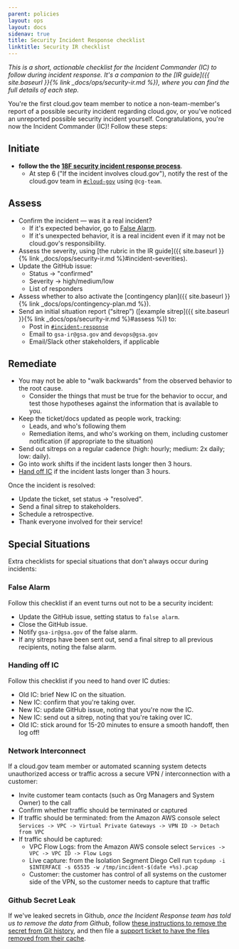 ```yaml
---
parent: policies
layout: ops
layout: docs
sidenav: true
title: Security Incident Response checklist
linktitle: Security IR checklist
---
```


*This is a short, actionable checklist for the Incident Commander (IC) to follow during incident response. It's a companion to the [IR guide]({{ site.baseurl }}{% link _docs/ops/security-ir.md %}), where you can find the full details of each step.*

You're the first cloud.gov team member to notice a non-team-member's report of a possible security incident regarding cloud.gov, or you've noticed an unreported possible security incident yourself. Congratulations, you're now the Incident Commander (IC)! Follow these steps:

## Initiate

- **follow the the [18F security incident response process](https://handbook.18f.gov/security-incidents/)**.
  - At step 6 ("If the incident involves cloud.gov"), notify the rest of the cloud.gov team in [`#cloud-gov`](https://gsa-tts.slack.com/messages/cloud-gov/) using `@cg-team`.

## Assess

- Confirm the incident — was it a real incident?
    - If it's expected behavior, go to [False Alarm](#false-alarm).
    - If it's unexpected behavior, it is a real incident even if it may not be cloud.gov's responsibility.
- Assess the severity, using [the rubric in the IR guide]({{ site.baseurl }}{% link _docs/ops/security-ir.md %}#incident-severities).
- Update the GitHub issue:
    - Status → "confirmed"
    - Severity → high/medium/low
    - List of responders
- Assess whether to also activate the [contingency plan]({{ site.baseurl }}{% link _docs/ops/contingency-plan.md %}).
- Send an initial situation report (“sitrep”) ([example sitrep]({{ site.baseurl }}{% link _docs/ops/security-ir.md %}#assess %)) to:
    - Post in [`#incident-response`](https://gsa-tts.slack.com/messages/incident-response/)
    - Email to `gsa-ir@gsa.gov` and `devops@gsa.gov`
    - Email/Slack other stakeholders, if applicable

## Remediate

- You may not be able to "walk backwards" from the observed behavior to the root cause.
  - Consider the things that must be true for the behavior to occur, and test those hypotheses against the information that
  is available to you.
- Keep the ticket/docs updated as people work, tracking:
    - Leads, and who's following them
    - Remediation items, and who's working on them, including customer notification (if appropriate to the situation)
- Send out sitreps on a regular cadence (high: hourly; medium: 2x daily; low: daily).
- Go into work shifts if the incident lasts longer then 3 hours.
- [Hand off IC](#handing-off-ic) if the incident lasts longer than 3 hours.

Once the incident is resolved:

- Update the ticket, set status → "resolved".
- Send a final sitrep to stakeholders.
- Schedule a retrospective.
- Thank everyone involved for their service!

## Special Situations

Extra checklists for special situations that don't always occur during incidents:

### False Alarm

Follow this checklist if an event turns out not to be a security incident:

- Update the GitHub issue, setting status to `false alarm`.
- Close the GitHub issue.
- Notify `gsa-ir@gsa.gov` of the false alarm.
- If any sitreps have been sent out, send a final sitrep to all previous recipients, noting the false alarm.

### Handing off IC

Follow this checklist if you need to hand over IC duties:

- Old IC: brief New IC on the situation.
- New IC: confirm that you're taking over.
- New IC: update GitHub issue, noting that you're now the IC.
- New IC: send out a sitrep, noting that you're taking over IC.
- Old IC: stick around for 15-20 minutes to ensure a smooth handoff, then log off!

### Network Interconnect

If a cloud.gov team member or automated scanning system detects unauthorized access or traffic across a secure VPN / interconnection with a customer:

- Invite customer team contacts (such as Org Managers and System Owner) to the call
- Confirm whether traffic should be terminated or captured
- If traffic should be terminated: from the Amazon AWS console select `Services -> VPC -> Virtual Private Gateways -> VPN ID -> Detach from VPC`
- If traffic should be captured:
  - VPC Flow Logs: from the Amazon AWS console select `Services -> VPC -> VPC ID -> Flow Logs`
  - Live capture: from the Isolation Segment Diego Cell run `tcpdump -i $INTERFACE -s 65535 -w /tmp/incident-$(date +%s).pcap`
  - Customer: the customer has control of all systems on the customer side of the VPN, so the customer needs to capture that traffic

### Github Secret Leak

If we've leaked secrets in Github, _once the Incident Response team has told us to remove the data from Github_, follow [these instructions to remove the secret from Git history](https://help.github.com/en/github/authenticating-to-github/removing-sensitive-data-from-a-repository), and then file a [support ticket to have the files removed from their cache](https://support.github.com/contact).
